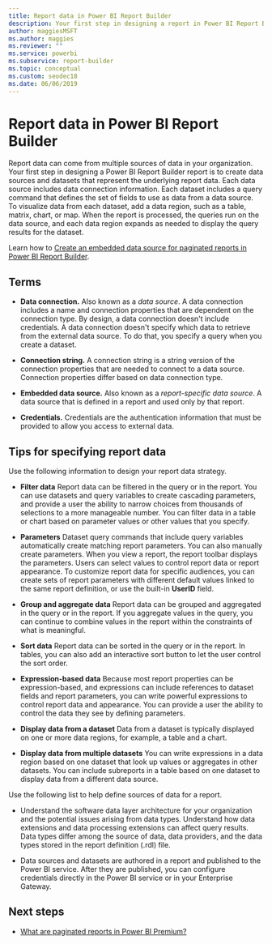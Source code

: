```yaml
---
title: Report data in Power BI Report Builder
description: Your first step in designing a report in Power BI Report Builder is to create data sources and datasets that represent the underlying report data.
author: maggiesMSFT
ms.author: maggies
ms.reviewer: ""
ms.service: powerbi
ms.subservice: report-builder
ms.topic: conceptual
ms.custom: seodec18
ms.date: 06/06/2019
---
```


# Report data in Power BI Report Builder

Report data can come from multiple sources of data in your organization. Your first step in designing a Power BI Report Builder report is to create data sources and datasets that represent the underlying report data. Each data source includes data connection information. Each dataset includes a query command that defines the set of fields to use as data from a data source. To visualize data from each dataset, add a data region, such as a table, matrix, chart, or map. When the report is processed, the queries run on the data source, and each data region expands as needed to display the query results for the dataset.  

Learn how to [Create an embedded data source for paginated reports in Power BI Report Builder](paginated-reports-embedded-data-source.md).


##  <a name="BkMk_ReportDataTerms"></a> Terms  
  
- **Data connection.** Also known as a *data source*. A data connection includes a name and connection properties that are dependent on the connection type. By design, a data connection doesn't include credentials. A data connection doesn't specify which data to retrieve from the external data source. To do that, you specify a query when you create a dataset.  
  
- **Connection string.** A connection string is a string version of the connection properties that are needed to connect to a data source. Connection properties differ based on data connection type.  
  
- **Embedded data source.** Also known as a *report-specific data source*. A data source that is defined in a report and used only by that report.  
  
- **Credentials.** Credentials are the authentication information that must be provided to allow you access to external data.  
  
##  <a name="BkMk_ReportDataTips"></a> Tips for specifying report data

 Use the following information to design your report data strategy.  
  
- **Filter data** Report data can be filtered in the query or in the report. You can use datasets and query variables to create cascading parameters, and provide a user the ability to narrow choices from thousands of selections to a more manageable number. You can filter data in a table or chart based on parameter values or other values that you specify.  
  
- **Parameters** Dataset query commands that include query variables automatically create matching report parameters. You can also manually create parameters. When you view a report, the report toolbar displays the parameters. Users can select values to control report data or report appearance. To customize report data for specific audiences, you can create sets of report parameters with different default values linked to the same report definition, or use the built-in **UserID** field. 
  
- **Group and aggregate data** Report data can be grouped and aggregated in the query or in the report. If you aggregate values in the query, you can continue to combine values in the report within the constraints of what is meaningful.  
  
- **Sort data** Report data can be sorted in the query or in the report. In tables, you can also add an interactive sort button to let the user control the sort order.  
  
- **Expression-based data** Because most report properties can be expression-based, and expressions can include references to dataset fields and report parameters, you can write powerful expressions to control report data and appearance. You can provide a user the ability to control the data they see by defining parameters.  
  
- **Display data from a dataset** Data from a dataset is typically displayed on one or more data regions, for example, a table and a chart.  
  
- **Display data from multiple datasets**  You can write expressions in a data region based on one dataset that look up values or aggregates in other datasets. You can include subreports in a table based on one dataset to display data from a different data source.  
  
 Use the following list to help define sources of data for a report.  
  
- Understand the software data layer architecture for your organization and the potential issues arising from data types. Understand how data extensions and data processing extensions can affect query results. Data types differ among the source of data, data providers, and the data types stored in the report definition (.rdl) file.  
  
- Data sources and datasets are authored in a report and published to the Power BI service. After they are published, you can configure credentials directly in the Power BI service or in your Enterprise Gateway. 

## Next steps

- [What are paginated reports in Power BI Premium?](paginated-reports-report-builder-power-bi.md)  
